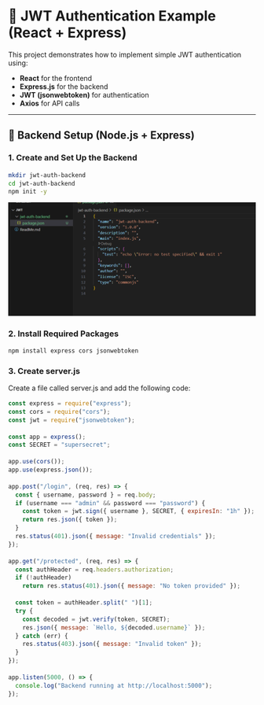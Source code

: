 # 🔐 JWT Authentication Example (React + Express)

This project demonstrates how to implement simple JWT authentication using:

- **React** for the frontend
- **Express.js** for the backend
- **JWT (jsonwebtoken)** for authentication
- **Axios** for API calls

---

## 🧱 Backend Setup (Node.js + Express)

### 1. Create and Set Up the Backend

```bash
mkdir jwt-auth-backend
cd jwt-auth-backend
npm init -y
```

![](Images/1.png)

### 2. Install Required Packages

```bash
npm install express cors jsonwebtoken
```

### 3. Create server.js

Create a file called server.js and add the following code:

```js
const express = require("express");
const cors = require("cors");
const jwt = require("jsonwebtoken");

const app = express();
const SECRET = "supersecret";

app.use(cors());
app.use(express.json());

app.post("/login", (req, res) => {
  const { username, password } = req.body;
  if (username === "admin" && password === "password") {
    const token = jwt.sign({ username }, SECRET, { expiresIn: "1h" });
    return res.json({ token });
  }
  res.status(401).json({ message: "Invalid credentials" });
});

app.get("/protected", (req, res) => {
  const authHeader = req.headers.authorization;
  if (!authHeader)
    return res.status(401).json({ message: "No token provided" });

  const token = authHeader.split(" ")[1];
  try {
    const decoded = jwt.verify(token, SECRET);
    res.json({ message: `Hello, ${decoded.username}` });
  } catch (err) {
    res.status(403).json({ message: "Invalid token" });
  }
});

app.listen(5000, () => {
  console.log("Backend running at http://localhost:5000");
});
```
